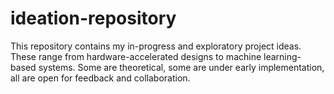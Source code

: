 # ideation-repository
This repository contains my in-progress and exploratory project ideas. These range from hardware-accelerated designs to machine learning-based systems. Some are theoretical, some are under early implementation, all are open for feedback and collaboration.
